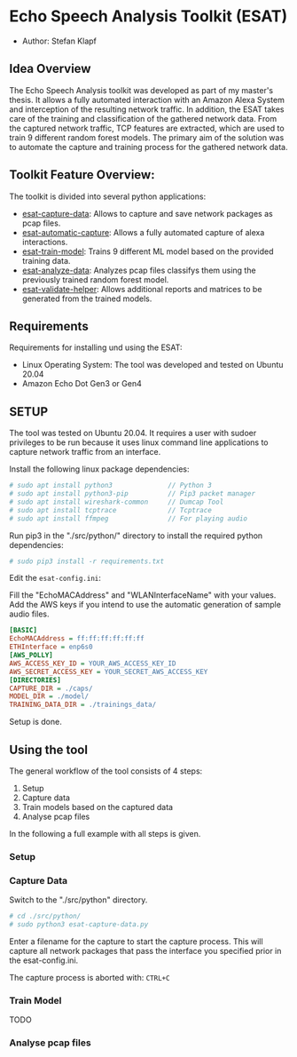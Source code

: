 # Echo Speech Analysis Toolkit (ESAT)

- Author: Stefan Klapf

## Idea Overview

The Echo Speech Analysis toolkit was developed as part of my master's thesis. It allows a fully automated interaction
with an Amazon Alexa System and interception of the resulting network traffic. In addition, the ESAT takes care of the
training and classification of the gathered network data. From the captured network traffic, TCP features are extracted,
which are used to train 9 different random forest models. The primary aim of the solution was to automate the capture
and training process for the gathered network data.

## Toolkit Feature Overview:

The toolkit is divided into several python applications:

- [esat-capture-data](./src/python/esat-capture-data.py): Allows to capture and save network packages as pcap files.
- [esat-automatic-capture](./src/python/esat-automatic-capture.py): Allows a fully automated capture of alexa
  interactions.
- [esat-train-model](./src/python/esat-train-model.py): Trains 9 different ML model based on the provided training data.
- [esat-analyze-data](./src/python/esat-analyze-data.py): Analyzes pcap files classifys them using the previously
  trained random forest model.
- [esat-validate-helper](./src/python/utils/esat-validate-helper.py): Allows additional reports and matrices to be
  generated from the trained models.

## Requirements

Requirements for installing und using the ESAT:

- Linux Operating System: The tool was developed and tested on Ubuntu 20.04
- Amazon Echo Dot Gen3 or Gen4

## SETUP

The tool was tested on Ubuntu 20.04. It requires a user with sudoer privileges to be run because it uses linux command
line applications to capture network traffic from an interface.

Install the following linux package dependencies:

```bash
# sudo apt install python3              // Python 3
# sudo apt install python3-pip          // Pip3 packet manager
# sudo apt install wireshark-common     // Dumcap Tool
# sudo apt install tcptrace             // Tcptrace
# sudo apt install ffmpeg               // For playing audio
```

Run pip3 in the "./src/python/" directory to install the required python dependencies:

```bash
# sudo pip3 install -r requirements.txt
```

Edit the ``esat-config.ini``:

Fill the "EchoMACAddress" and "WLANInterfaceName" with your values. Add the AWS keys if you intend to use the automatic
generation of sample audio files.

```ini
[BASIC]
EchoMACAddress = ff:ff:ff:ff:ff:ff
ETHInterface = enp6s0
[AWS_POLLY]
AWS_ACCESS_KEY_ID = YOUR_AWS_ACCESS_KEY_ID
AWS_SECRET_ACCESS_KEY = YOUR_SECRET_AWS_ACCESS_KEY
[DIRECTORIES]
CAPTURE_DIR = ./caps/
MODEL_DIR = ./model/
TRAINING_DATA_DIR = ./trainings_data/
```

Setup is done.

## Using the tool

The general workflow of the tool consists of 4 steps:

1. Setup
2. Capture data
3. Train models based on the captured data
4. Analyse pcap files

In the following a full example with all steps is given.

### Setup

### Capture Data

Switch to the "./src/python" directory.

```bash
# cd ./src/python/
# sudo python3 esat-capture-data.py
```

Enter a filename for the capture to start the capture process. This will capture all network packages that pass the
interface you specified prior in the esat-config.ini.

The capture process is aborted with: ``CTRL+C``

### Train Model

TODO

### Analyse pcap files
